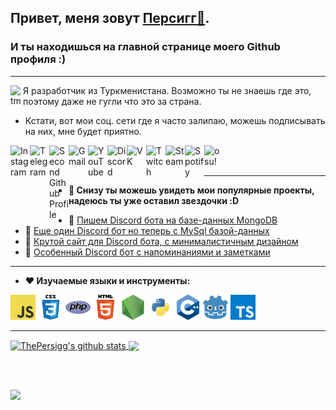 ## Привет, меня зовут [Персигг🍑](https://iredoff.github.io/). 
### И ты находишься на главной странице моего Github профиля :)
---
<a href="https://ru.wikipedia.org/wiki/%D0%A2%D1%83%D1%80%D0%BA%D0%BC%D0%B5%D0%BD%D0%B8%D1%8F"><img align="left" alt="tm" width="20px" src="https://raw.githubusercontent.com/perssBest/perssBest/master/assets/tm.svg" /><a/>
Я разработчик из Туркменистана. Возможно ты не знаешь где это, поэтому даже не гугли что это за страна.
+ Кстати, вот мои соц. сети где я часто залипаю, можешь подписывать на них, мне будет приятно.

<a href="https://instagram.com/iredoff">
  <img align="left" alt="Instagram" width="31px" src="https://raw.githubusercontent.com/perssBest/perssBest/master/assets/instagram.svg" />
</a>

<a href="https://t.me/iredoff">
  <img align="left" alt="Telegram" width="31px" src="https://raw.githubusercontent.com/perssBest/perssBest/master/assets/telegram.svg" />
</a>

<a href="https://github.com/iredoff">
  <img align="left" alt="Second Github Profile" width="31px" src="https://raw.githubusercontent.com/perssBest/perssBest/master/assets/github.svg" />
</a>

<a href="mailto:zadrotflex24@gmail.com">
  <img align="left" alt="Gmail" width="31px" src="https://raw.githubusercontent.com/perssBest/perssBest/master/assets/gmail.svg" />
</a>

<a href="https://www.youtube.com/channel/UCiwqPhFK_Rh8rbZflRgnvHg">
  <img align="left" alt="YouTube" width="31px" src="https://raw.githubusercontent.com/perssBest/perssBest/master/assets/youtube.svg" />
</a>

<a href="https://discord.gg/RPb2KXN">
  <img align="left" alt="Discord" width="31px" src="https://raw.githubusercontent.com/perssBest/perssBest/master/assets/discord.svg" />
</a>

<a href="https://vk.com/reedi">
  <img align="left" alt="VK" width="31px" src="https://raw.githubusercontent.com/perssBest/perssBest/master/assets/vk.svg" />
</a>

<a href="https://twitch.tv/persigg_loves">
  <img align="left" alt="Twitch" width="31px" src="https://raw.githubusercontent.com/perssBest/perssBest/master/assets/twitch.svg" />
</a>

<a href="https://steamcommunity.com/id/persigg_loves/">
  <img align="left" alt="Steam" width="31px" src="https://raw.githubusercontent.com/perssBest/perssBest/master/assets/steam.svg" />
</a>

<a href="https://open.spotify.com/user/bhp54m5qf1gvpf2cqmuhwzedz?si=nFL6Vo3YSz-cfhL-6M6G1g">
  <img align="left" alt="Spotify" width="31px" src="https://raw.githubusercontent.com/perssBest/perssBest/master/assets/spotify.svg" />
</a>

<a href="https://osu.ppy.sh/users/17761101">
  <img align="left" alt="osu!" width="31px" src="https://raw.githubusercontent.com/perssBest/perssBest/master/assets/osu.png" />
</a>



<br>
<br>

---

+ **💜 Снизу ты можешь увидеть мои популярные проекты, надеюсь ты уже оставил звездочки :D**
- 🍊 [Пишем Discord бота на базе-данных MongoDB](https://github.com/perssBest/MongoDB-bot)
- 🥒 [Еще один Discord бот но теперь с MySql базой-данных](https://github.com/perssBest/MySql-bot)
- 🍒 [Крутой сайт для Discord бота, с минималистичным дизайном](https://github.com/perssBest/discord-bot-site)
- 🔔 [Особенный Discord бот с напоминаниями и заметками](https://github.com/perssBest/reminder-bot)

---

+ **❤️ Изучаемые языки и инструменты:**

<img height="40" src="https://raw.githubusercontent.com/github/explore/80688e429a7d4ef2fca1e82350fe8e3517d3494d/topics/javascript/javascript.png">    <img height="40" src="https://raw.githubusercontent.com/github/explore/80688e429a7d4ef2fca1e82350fe8e3517d3494d/topics/css/css.png">    <img height="40" src="https://raw.githubusercontent.com/github/explore/80688e429a7d4ef2fca1e82350fe8e3517d3494d/topics/php/php.png">    <img height="40" src="https://raw.githubusercontent.com/github/explore/80688e429a7d4ef2fca1e82350fe8e3517d3494d/topics/html/html.png">    <img height="40" src="https://raw.githubusercontent.com/github/explore/80688e429a7d4ef2fca1e82350fe8e3517d3494d/topics/nodejs/nodejs.png">    <img height="40" src="https://raw.githubusercontent.com/github/explore/80688e429a7d4ef2fca1e82350fe8e3517d3494d/topics/python/python.png">    <img height="40" src="https://raw.githubusercontent.com/github/explore/80688e429a7d4ef2fca1e82350fe8e3517d3494d/topics/cpp/cpp.png">    <img height="40" src="https://raw.githubusercontent.com/github/explore/80688e429a7d4ef2fca1e82350fe8e3517d3494d/topics/godot/godot.png">    <img height="40" src="https://raw.githubusercontent.com/github/explore/80688e429a7d4ef2fca1e82350fe8e3517d3494d/topics/typescript/typescript.png">


---

<a href="https://github.com/perssBest">
  <img align="center" src="https://github-readme-stats.anuraghazra1.vercel.app/api?username=perssBest&show_icons=true&include_all_commits=true&theme=dark" alt="ThePersigg's github stats" />
</a>
<a href="https://github.com/perssBest">
  <img align="center" src="https://github-readme-stats.anuraghazra1.vercel.app/api/top-langs/?username=perssBest&layout=compact&theme=dark" />
</a>

<br><br>

<a href="https://discord.gg/RPb2KXN">
  <img src="http://invidget.switchblade.xyz/RPb2KXN" />
</a>

<a href="https://github.com/perssBest">
